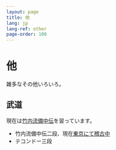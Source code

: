 ```yaml
---
layout: page
title: 他
lang: jp
lang-ref: other
page-order: 100
---
```

# 他

雑多なその他いろいろ。

## 武道

現在は[竹内流備中伝](https://takenouchiryubicchu.amebaownd.com/)を習っています。

* 竹内流備中伝二段、現在[東京にて稽古中](https://takenouchiryubitchuden.amebaownd.com)
* テコンドー三段
